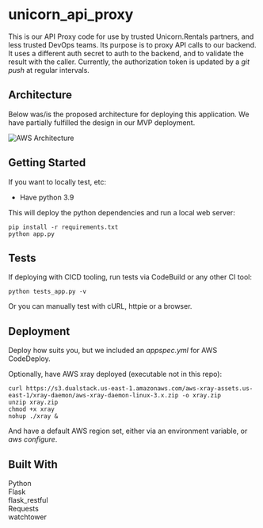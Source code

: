 # unicorn_api_proxy

This is our API Proxy code for use by trusted Unicorn.Rentals partners, and less trusted DevOps teams. Its purpose is to proxy API calls to our backend. It uses a different auth secret to auth to the backend, and to validate the result with the caller. Currently, the authorization token is updated by a *git push* at regular intervals.

## Architecture

Below was/is the proposed architecture for deploying this application. We have partially fulfilled the design in our MVP deployment.

![AWS Architecture](https://ee-assets-prod-us-east-1.s3.amazonaws.com/modules/9c0e89820b864addaed45ec2f5440379/v5/213ecc53-ca2e-4f71-8753-f4607f2feef4/cicd_architecture.png)


## Getting Started

If you want to locally test, etc:
* Have python 3.9 

This will deploy the python dependencies and run a local web server:

```
pip install -r requirements.txt
python app.py
```

## Tests
If deploying with CICD tooling, run tests via CodeBuild or any other CI tool:
```
python tests_app.py -v
```

Or you can manually test with cURL, httpie or a browser.

## Deployment

Deploy how suits you, but we included an *appspec.yml* for AWS CodeDeploy.

Optionally, have AWS xray deployed (executable not in this repo):
```
curl https://s3.dualstack.us-east-1.amazonaws.com/aws-xray-assets.us-east-1/xray-daemon/aws-xray-daemon-linux-3.x.zip -o xray.zip
unzip xray.zip
chmod +x xray 
nohup ./xray &
```

And have a default AWS region set, either via an environment variable, or *aws configure*.

## Built With
Python  
Flask  
flask_restful  
Requests  
watchtower
